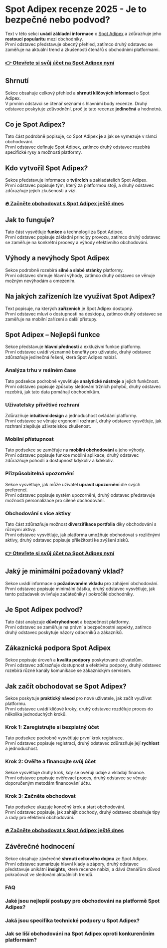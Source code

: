 # Spot Adipex recenze 2025 - Je to bezpečné nebo podvod?
   
Text v této sekci **uvádí základní informace** o [Spot Adipex](https://bitwander.org/spot-adipex/) a zdůrazňuje jeho **rostoucí popularitu** mezi obchodníky.  
První odstavec představuje obecný přehled, zatímco druhý odstavec se zaměřuje na aktuální trend a zkušenosti čtenářů s obchodními platformami.

### [👉 Otevřete si svůj účet na Spot Adipex nyní](https://bitwander.org/spot-adipex/)
## Shrnutí  
Sekce obsahuje celkový přehled a **shrnutí klíčových informací** o Spot Adipex.  
V prvním odstavci se čtenář seznámí s hlavními body recenze. Druhý odstavec poskytuje zdůvodnění, proč je tato recenze **jedinečná** a hodnotná.

## Co je Spot Adipex?  
Tato část podrobně popisuje, co Spot Adipex **je** a jak se vymezuje v rámci obchodování.  
První odstavec definuje Spot Adipex, zatímco druhý odstavec rozebírá specifické rysy a možnosti platformy.

## Kdo vytvořil Spot Adipex?  
Sekce představuje informace o **tvůrcích** a zakladatelích Spot Adipex.  
První odstavec popisuje tým, který za platformou stojí, a druhý odstavec zdůrazňuje jejich zkušenosti a vizi.

### [🔥 Začněte obchodovat s Spot Adipex ještě dnes](https://bitwander.org/spot-adipex/)
## Jak to funguje?  
Tato část vysvětluje **funkce** a technologii za Spot Adipex.  
První odstavec popisuje základní principy provozu, zatímco druhý odstavec se zaměřuje na konkrétní procesy a výhody efektivního obchodování.

## Výhody a nevýhody Spot Adipex  
Sekce podrobně rozebírá **silné a slabé stránky** platformy.  
První odstavec shrnuje hlavní výhody, zatímco druhý odstavec se věnuje možným nevýhodám a omezením.

## Na jakých zařízeních lze využívat Spot Adipex?  
Text popisuje, na kterých **zařízeních** je Spot Adipex dostupný.  
První odstavec mluví o dostupnosti na desktopu, zatímco druhý odstavec se zaměřuje na mobilní zařízení a další přístupy.

## Spot Adipex – Nejlepší funkce  
Sekce představuje **hlavní přednosti** a exkluzivní funkce platformy.  
První odstavec uvádí významné benefity pro uživatele, druhý odstavec zdůrazňuje jedinečná řešení, která Spot Adipex nabízí.

### Analýza trhu v reálném čase  
Tato podsekce podrobně vysvětluje **analytické nástroje** a jejich funkčnost.  
První odstavec popisuje způsoby sledování tržních pohybů, druhý odstavec rozebírá, jak tato data pomáhají obchodníkům.

### Uživatelsky přívětivé rozhraní  
Zdůrazňuje **intuitivní design** a jednoduchost ovládání platformy.  
První odstavec se věnuje ergonomii rozhraní, druhý odstavec vysvětluje, jak rozhraní zlepšuje uživatelskou zkušenost.

### Mobilní přístupnost  
Tato podsekce se zaměřuje na **mobilní obchodování** a jeho výhody.  
První odstavec popisuje funkce mobilní aplikace, druhý odstavec zdůrazňuje pohodlí a dostupnost kdykoliv a kdekoliv.

### Přizpůsobitelná upozornění  
Sekce vysvětluje, jak může uživatel **upravit upozornění** dle svých preferencí.  
První odstavec popisuje systém upozornění, druhý odstavec představuje možnosti personalizace pro cílené obchodování.

### Obchodování s více aktivy  
Tato část zdůrazňuje možnost **diverzifikace portfolia** díky obchodování s různými aktivy.  
První odstavec vysvětluje, jak platforma umožňuje obchodovat s rozličnými aktivy, druhý odstavec popisuje příležitosti ke zvýšení zisků.

### [👉 Otevřete si svůj účet na Spot Adipex nyní](https://bitwander.org/spot-adipex/)
## Jaký je minimální požadovaný vklad?  
Sekce uvádí informace o **požadovaném vkladu** pro zahájení obchodování.  
První odstavec popisuje minimální částku, druhý odstavec vysvětluje, jak tento požadavek ovlivňuje začátečníky i pokročilé obchodníky.

## Je Spot Adipex podvod?  
Tato část analyzuje **důvěryhodnost** a bezpečnost platformy.  
První odstavec se zaměřuje na právní a bezpečnostní aspekty, zatímco druhý odstavec poskytuje názory odborníků a zákazníků.

## Zákaznická podpora Spot Adipex  
Sekce popisuje úroveň a **kvalitu podpory** poskytované uživatelům.  
První odstavec zdůrazňuje dostupnost a efektivitu podpory, druhý odstavec rozebírá různé kanály komunikace se zákaznickým servisem.

## Jak začít obchodovat se Spot Adipex?  
Sekce poskytuje **praktický návod** pro nové uživatele, jak začít využívat platformu.  
První odstavec uvádí klíčové kroky, druhý odstavec rozděluje proces do několika jednoduchých kroků.

### Krok 1: Zaregistrujte si bezplatný účet  
Tato podsekce podrobně vysvětluje první krok registrace.  
První odstavec popisuje registraci, druhý odstavec zdůrazňuje její **rychlost** a jednoduchost.

### Krok 2: Ověřte a financujte svůj účet  
Sekce vysvětluje druhý krok, kdy se ověřují údaje a vkládají finance.  
První odstavec popisuje ověřovací proces, druhý odstavec se věnuje doporučeným metodám financování účtu.

### Krok 3: Začněte obchodovat  
Tato podsekce ukazuje konečný krok a start obchodování.  
První odstavec popisuje, jak zahájit obchody, druhý odstavec obsahuje tipy a rady pro efektivní obchodování.

### [🔥 Začněte obchodovat s Spot Adipex ještě dnes](https://bitwander.org/spot-adipex/)
## Závěrečné hodnocení  
Sekce obsahuje závěrečné **shrnutí celkového dojmu** ze Spot Adipex.  
První odstavec sumarizuje hlavní klady a zápory, druhý odstavec představuje unikátní **insights**, které recenze nabízí, a dává čtenářům důvod pokračovat ve sledování aktuálních trendů.

### FAQ  
### Jaké jsou nejlepší postupy pro obchodování na platformě Spot Adipex?  
### Jaká jsou specifika technické podpory u Spot Adipex?  
### Jak se liší obchodování na Spot Adipex oproti konkurenčním platformám?